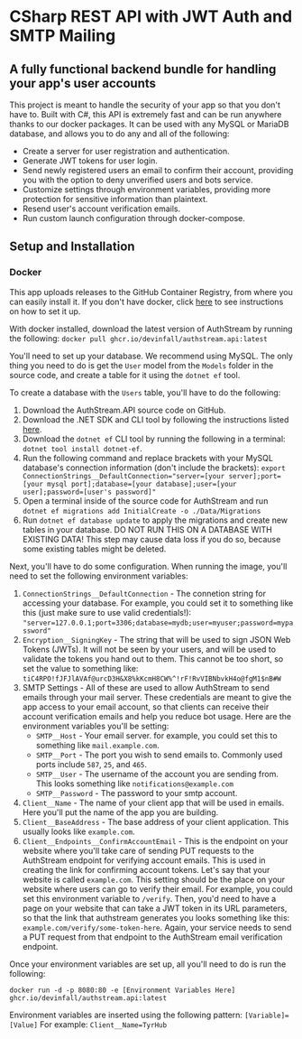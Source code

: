 # CSharp REST API with JWT Auth and SMTP Mailing

## A fully functional backend bundle for handling your app's user accounts

This project is meant to handle the security of your app so that you 
don't have to. Built with C#, this API is extremely fast and can be 
run anywhere thanks to our docker packages. It can be used with any 
MySQL or MariaDB database, and allows you to do any and all of the
following:

* Create a server for user registration and authentication.
* Generate JWT tokens for user login.
* Send newly registered users an email to confirm their account,
    providing you with the option to deny unverified users and
    bots service.
* Customize settings through environment variables, providing
    more protection for sensitive information than plaintext.
* Resend user's account verification emails.
* Run custom launch configuration through docker-compose.

## Setup and Installation

### Docker

This app uploads releases to the GitHub Container Registry, from
where you can easily install it. If you don't have docker, click
[here](https://docs.docker.com/get-docker/) to see instructions on how to set it up.

With docker installed, download the latest version of AuthStream
by running the following:
`docker pull ghcr.io/devinfall/authstream.api:latest`

You'll need to set up your database. We recommend using MySQL.
The only thing you need to do is get the `User` model from the
`Models` folder in the source code, and create a table for it
using the `dotnet ef` tool. 

To create a database with the `Users` table, you'll have to do
the following:
1. Download the AuthStream.API source code on GitHub.
2. Download the .NET SDK and CLI tool by following the instructions
    listed [here](https://dotnet.microsoft.com/en-us/download).
3. Download the `dotnet ef` CLI tool by running the following
    in a terminal: `dotnet tool install dotnet-ef`.
4. Run the following command and replace brackets with your MySQL 
    database's connection information (don't include the brackets):
    `export ConnectionStrings__DefaultConnection="server=[your server];port=[your mysql port];database=[your database];user=[your user];password=[user's password]"`
5. Open a terminal inside of the source code for AuthStream and
    run `dotnet ef migrations add InitialCreate -o ./Data/Migrations`
6. Run `dotnet ef database update` to apply the migrations and
    create new tables in your database.
DO NOT RUN THIS ON A DATABASE WITH EXISTING DATA!
This step may cause data loss if you do so, because some
existing tables might be deleted.

Next, you'll have to do some configuration. When running the image,
you'll need to set the following environment variables:
1. `ConnectionStrings__DefaultConnection` - The connetion string for
    accessing your database. For example, you could set it to
    something like this (just make sure to use valid credentials!):
    `"server=127.0.0.1;port=3306;database=mydb;user=myuser;password=mypassword"`
2. `Encryption__SigningKey` - The string that will be used to sign
    JSON Web Tokens (JWTs). It will not be seen by your users, and
    will be used to validate the tokens you hand out to them. This
    cannot be too short, so set the value to something like:
    `tiC4RPO!fJFJlAVAf@urcD3H&X8%kKcmH8CW%^!rF!RvVIBNbvkH4o@fgM1$nB#W`
3. SMTP Settings - All of these are used to allow AuthStream to send
    emails through your mail server. These credentials are meant to
    give the app access to your email account, so that clients can
    receive their account verification emails and help you reduce
    bot usage. Here are the environment variables you'll be setting:
    - `SMTP__Host` - Your email server. for example, you could set
        this to something like `mail.example.com`.
    - `SMTP__Port` - The port you wish to send emails to. Commonly
        used ports include `587`, `25`, and `465`.
    - `SMTP__User` - The username of the account you are sending
        from. This looks something like `notifications@example.com`
    - `SMTP__Password` - The password to your smtp account.
4. `Client__Name` - The name of your client app that will be used
    in emails. Here you'll put the name of the app you are building.
5. `Client__BaseAddress` - The base address of your client application.
    This usually looks like `example.com`.
6. `Client__Endpoints__ConfirmAccountEmail` - This is the endpoint
    on your website where you'll take care of sending PUT requests
    to the AuthStream endpoint for verifying account emails. This
    is used in creating the link for confirming account tokens. Let's
    say that your website is called `example.com`. This setting should
    be the place on your website where users can go to verify their 
    email. For example, you could set this environment variable to
    `/verify`. Then, you'd need to have a page on your website that
    can take a JWT token in its URL parameters, so that the link that
    authstream generates you looks something like this: 
    `example.com/verify/some-token-here`. Again, your service needs to
    send a PUT request from that endpoint to the AuthStream email
    verification endpoint.

Once your environment variables are set up, all you'll need to do
is run the following:

`docker run -d -p 8080:80 -e [Environment Variables Here] ghcr.io/devinfall/authstream.api:latest`

Environment variables are inserted using the following pattern:
`[Variable]=[Value]`
For example:
`Client__Name=TyrHub`